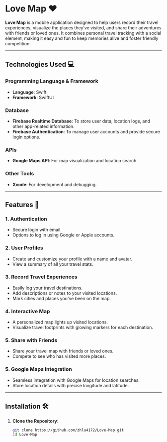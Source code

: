 # Love Map ❤️

**Love Map** is a mobile application designed to help users record their travel experiences, visualize the places they’ve visited, and share their adventures with friends or loved ones. It combines personal travel tracking with a social element, making it easy and fun to keep memories alive and foster friendly competition.

---

## Technologies Used 💻

### **Programming Language & Framework**
- **Language**: Swift
- **Framework**: SwiftUI

### **Database**
- **Firebase Realtime Database**: To store user data, location logs, and other app-related information.
- **Firebase Authentication**: To manage user accounts and provide secure login options.

### **APIs**
- **Google Maps API**: For map visualization and location search.

### **Other Tools**
- **Xcode**: For development and debugging.
---

## Features 🌟
### 1. **Authentication**
   - Secure login with email.
   - Options to log in using Google or Apple accounts.
   
### 2. **User Profiles**
   - Create and customize your profile with a name and avatar.
   - View a summary of all your travel stats.

### 3. **Record Travel Experiences**
   - Easily log your travel destinations.
   - Add descriptions or notes to your visited locations.
   - Mark cities and places you've been on the map.

### 4. **Interactive Map**
   - A personalized map lights up visited locations.
   - Visualize travel footprints with glowing markers for each destination.

### 5. **Share with Friends**
   - Share your travel map with friends or loved ones.
   - Compete to see who has visited more places.

### 5. **Google Maps Integration**
   - Seamless integration with Google Maps for location searches.
   - Store location details with precise longitude and latitude.




---

## Installation 🛠️

1. **Clone the Repository**:
   ```bash
   git clone https://github.com/zhlu4172/Love-Map.git
   cd Love-Map
